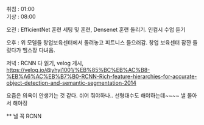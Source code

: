 취침 : 01:00  
기상 : 08:00

오전 : EfficientNet 훈련 세팅 및 훈련, Densenet 훈련 돌리기. 인컴시 수업 듣기  

오후 : 위 모델들 창업보육센터에서 돌려놓고 피트니스 들으러감. 창업 보육센터 잠깐 들렀다가 헬스장 다녀옴.  

저녁 : RCNN 다 읽기, velog 게시, https://velog.io/@yhyj1001/%EB%85%BC%EB%AC%B8-%EB%A6%AC%EB%B7%B0-RCNN-Rich-feature-hierarchies-for-accurate-object-detection-and-semantic-segmentation-2014  

요즘은 의욕이 안생기는 것 같다. 쉬어 줘야하나.. 선형대수도 해야하는데~~~~ 낼 몰아서 해야징  

** 낼 꼭 RCNN 
